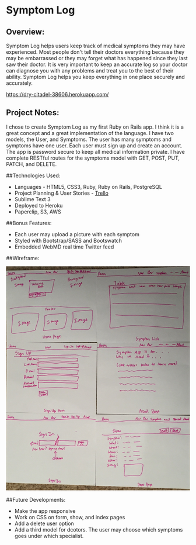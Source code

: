 # Symptom Log

## Overview:

Symptom Log helps users keep track of medical symptoms they may have experienced. Most people don't tell their doctors everything because they may be embarrassed or they may forget what has happened since they last saw their doctor. It is very important to keep an accurate log so your doctor can diagnose you with any problems and treat you to the best of their ability. Symptom Log helps you keep everything in one place securely and accurately.

<https://dry-citadel-38606.herokuapp.com/>

## Project Notes:

I chose to create Symptom Log as my first Ruby on Rails app. I think it is a great concept and a great implementation of the language. I have two models, the User, and Symptoms. The user has many symptoms and symptoms have one user. Each user must sign up and create an account. The app is password secure to keep all medical information private. I have complete RESTful routes for the symptoms model with GET, POST, PUT, PATCH, and DELETE. 

##Technologies Used:

- Languages - HTML5, CSS3, Ruby, Ruby on Rails, PostgreSQL 
- Project Planning & User Stories - [Trello](https://trello.com/b/tmtWzxK0/full-stack-app)
- Sublime Text 3
- Deployed to Heroku
- Paperclip, S3, AWS


##Bonus Features:

- Each user may upload a picture with each symptom
- Styled with Bootstrap/SASS and Bootswatch
- Embedded WebMD real time Twitter feed 

##Wireframe:

![](./wireframes.jpg)

##Future Developments:

- Make the app responsive
- Work on CSS on form, show, and index pages
- Add a delete user option
- Add a third model for dcotors. The user may choose which symptoms goes under which specialist.
